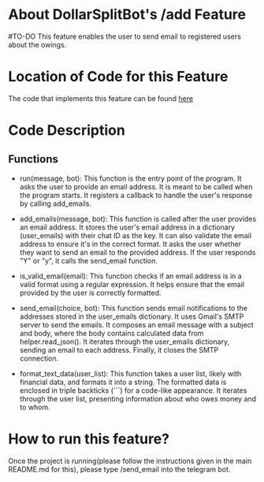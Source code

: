 # About DollarSplitBot's /add Feature
#TO-DO
This feature enables the user to send email to registered users about the owings.

# Location of Code for this Feature
The code that implements this feature can be found [here](https://github.com/shonilbhide/dollar_bot/blob/main/code/send_mail.py)

# Code Description
## Functions

- run(message, bot):
This function is the entry point of the program. It asks the user to provide an email address.
It is meant to be called when the program starts.
It registers a callback to handle the user's response by calling add_emails.

- add_emails(message, bot):
This function is called after the user provides an email address.
It stores the user's email address in a dictionary (user_emails) with their chat ID as the key.
It can also validate the email address to ensure it's in the correct format.
It asks the user whether they want to send an email to the provided address.
If the user responds "Y" or "y", it calls the send_email function.

- is_valid_email(email):
This function checks if an email address is in a valid format using a regular expression.
It helps ensure that the email provided by the user is correctly formatted.

- send_email(choice, bot):
This function sends email notifications to the addresses stored in the user_emails dictionary.
It uses Gmail's SMTP server to send the emails.
It composes an email message with a subject and body, where the body contains calculated data from helper.read_json().
It iterates through the user_emails dictionary, sending an email to each address.
Finally, it closes the SMTP connection.

- format_text_data(user_list):
This function takes a user list, likely with financial data, and formats it into a string.
The formatted data is enclosed in triple backticks (```) for a code-like appearance.
It iterates through the user list, presenting information about who owes money and to whom.

# How to run this feature?
Once the project is running(please follow the instructions given in the main README.md for this), please type /send_email into the telegram bot.
